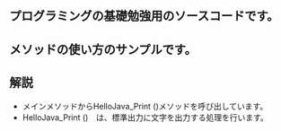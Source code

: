 ## プログラミングの基礎勉強用のソースコードです。
## メソッドの使い方のサンプルです。    
## 解説
* メインメソッドからHelloJava_Print ()メソッドを呼び出しています。  
*  HelloJava_Print ()　は、標準出力に文字を出力する処理を行います。  
